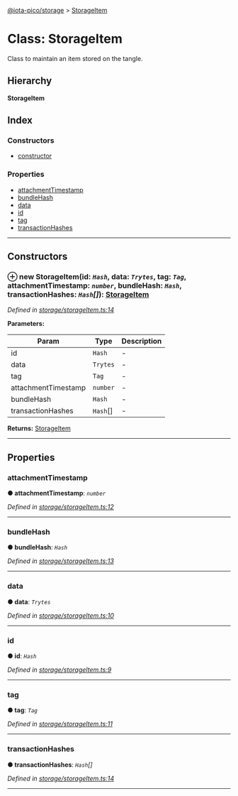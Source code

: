[@iota-pico/storage](../README.md) > [StorageItem](../classes/storageitem.md)

# Class: StorageItem

Class to maintain an item stored on the tangle.

## Hierarchy

**StorageItem**

## Index

### Constructors

* [constructor](storageitem.md#constructor)

### Properties

* [attachmentTimestamp](storageitem.md#attachmenttimestamp)
* [bundleHash](storageitem.md#bundlehash)
* [data](storageitem.md#data)
* [id](storageitem.md#id)
* [tag](storageitem.md#tag)
* [transactionHashes](storageitem.md#transactionhashes)

---

## Constructors

<a id="constructor"></a>

### ⊕ **new StorageItem**(id: *`Hash`*, data: *`Trytes`*, tag: *`Tag`*, attachmentTimestamp: *`number`*, bundleHash: *`Hash`*, transactionHashes: *`Hash`[]*): [StorageItem](storageitem.md)

*Defined in [storage/storageItem.ts:14](https://github.com/iota-pico/storage/blob/64cdce9/src/storage/storageItem.ts#L14)*

**Parameters:**

| Param | Type | Description |
| ------ | ------ | ------ |
| id | `Hash`   |  - |
| data | `Trytes`   |  - |
| tag | `Tag`   |  - |
| attachmentTimestamp | `number`   |  - |
| bundleHash | `Hash`   |  - |
| transactionHashes | `Hash`[]   |  - |

**Returns:** [StorageItem](storageitem.md)

---

## Properties

<a id="attachmenttimestamp"></a>

###  attachmentTimestamp

**●  attachmentTimestamp**:  *`number`* 

*Defined in [storage/storageItem.ts:12](https://github.com/iota-pico/storage/blob/64cdce9/src/storage/storageItem.ts#L12)*

___

<a id="bundlehash"></a>

###  bundleHash

**●  bundleHash**:  *`Hash`* 

*Defined in [storage/storageItem.ts:13](https://github.com/iota-pico/storage/blob/64cdce9/src/storage/storageItem.ts#L13)*

___

<a id="data"></a>

###  data

**●  data**:  *`Trytes`* 

*Defined in [storage/storageItem.ts:10](https://github.com/iota-pico/storage/blob/64cdce9/src/storage/storageItem.ts#L10)*

___

<a id="id"></a>

###  id

**●  id**:  *`Hash`* 

*Defined in [storage/storageItem.ts:9](https://github.com/iota-pico/storage/blob/64cdce9/src/storage/storageItem.ts#L9)*

___

<a id="tag"></a>

###  tag

**●  tag**:  *`Tag`* 

*Defined in [storage/storageItem.ts:11](https://github.com/iota-pico/storage/blob/64cdce9/src/storage/storageItem.ts#L11)*

___

<a id="transactionhashes"></a>

###  transactionHashes

**●  transactionHashes**:  *`Hash`[]* 

*Defined in [storage/storageItem.ts:14](https://github.com/iota-pico/storage/blob/64cdce9/src/storage/storageItem.ts#L14)*

___


